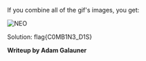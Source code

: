 If you combine all of the gif's images, you get:

![NEO](http://i.imgur.com/Kma1zam.png)







Solution: flag{C0MB1N3_D1S}


<b> Writeup by Adam Galauner </b>

